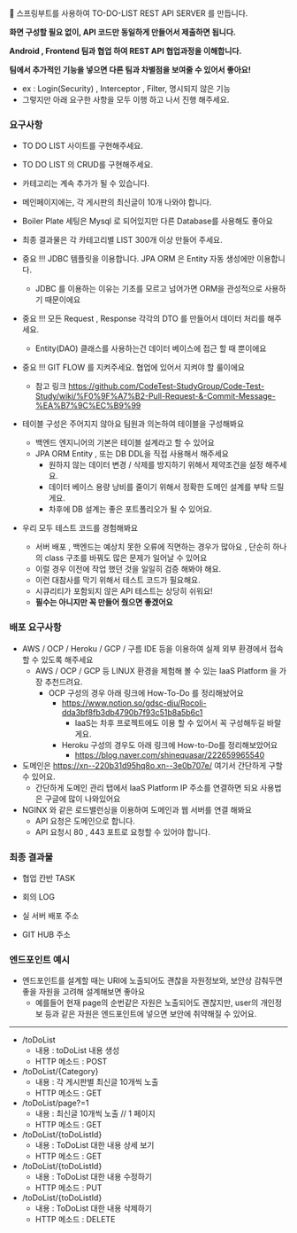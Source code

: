 <aside>
🧩 스프링부트를 사용하여 TO-DO-LIST REST API SERVER 를 만듭니다.

**화면 구성할 필요 없이, API 코드만 동일하게 만들어서 제출하면 됩니다.**

**Android , Frontend 팀과 협업 하여 REST API 협업과정을 이해합니다.**

**팀에서 추가적인 기능을 넣으면 다른 팀과 차별점을 보여줄 수 있어서 좋아요!**
  - ex : Login(Security) , Interceptor , Filter, 명시되지 않은 기능 
  - 그렇지만 아래 요구한 사항을 모두 이행 하고 나서 진행 해주세요. 

</aside>

### **요구사항**

- TO DO LIST  사이트를 구현해주세요.
- TO DO LIST 의 CRUD를 구현해주세요.
- 카테고리는 계속 추가가 될 수 있습니다. 
- 메인페이지에는, 각 게시판의 최신글이 10개 나와야 합니다.
- Boiler Plate 세팅은 Mysql 로 되어있지만 다른 Database를 사용해도 좋아요 
- 최종 결과물은 각 카테고리별 LIST 300개 이상 만들어 주세요.

- 중요 !!! JDBC 템플릿을 이용합니다. JPA ORM 은  Entity 자동 생성에만 이용합니다. 
  - JDBC 를 이용하는 이유는 기초를 모르고 넘어가면 ORM을 관성적으로 사용하기 때문이에요

- 중요 !!! 모든 Request , Response 각각의 DTO 를 만들어서 데이터 처리를 해주세요.
  - Entity(DAO) 클래스를 사용하는건 데이터 베이스에 접근 할 때 뿐이에요
- 중요 !!! GIT FLOW 를 지켜주세요. 협업에 있어서 지켜야 할 룰이에요 
  - 참고 링크 https://github.com/CodeTest-StudyGroup/Code-Test-Study/wiki/%F0%9F%A7%B2-Pull-Request-&-Commit-Message-%EA%B7%9C%EC%B9%99
  
- 테이블 구성은 주어지지 않아요 팀원과 의논하여 테이블을 구성해봐요
  - 백엔드 엔지니어의 기본은 테이블 설계라고 할 수 있어요 
  - JPA ORM Entity , 또는 DB DDL을 직접 사용해서 해주세요 
    - 원하지 않는 데이터 변경 / 삭제를 방지하기 위해서 제약조건을 설정 해주세요.
    - 데이터 베이스 용량 낭비를 줄이기 위해서 정확한 도메인 설계를 부탁 드릴게요.
    - 차후에 DB 설계는 좋은 포트폴리오가 될 수 있어요.

- 우리 모두 테스트 코드를 경험해봐요 
  - 서버 배포 , 백엔드는 예상치 못한 오류에 직면하는 경우가 많아요 , 단순히 하나의 class 구조를 바꿔도 많은 문제가 일어날 수 있어요 
  - 이럴 경우 이전에 작업 했던 것을 일일히 검증 해봐야 해요.
  - 이런 대참사를 막기 위해서 테스트 코드가 필요해요.
  - 시큐리티가 포함되지 않은 API 테스트는 상당히 쉬워요! 
  - **필수는 아니지만 꼭 만들어 줬으면 좋겠어요**

### 배포 요구사항 
- AWS / OCP / Heroku / GCP / 구름 IDE 등을 이용하여  실제 외부 환경에서 접속 할 수 있도록 해주세요
  - AWS / OCP / GCP 등 LINUX 환경을 체험해 볼 수 있는  IaaS Platform 을 가장 추천드려요.
    - OCP 구성의 경우 아래 링크에 How-To-Do 를 정리해놨어요 
      - https://www.notion.so/gdsc-dju/Rocoli-dda3bf8fb3db4790b7f93c51b8a5b6c1
        - IaaS는 차후 프로젝트에도 이용 할 수 있어서 꼭 구성해두길 바랄게요.
      - Heroku 구성의 경우도 아래 링크에 How-to-Do를 정리해보았어요
        - https://blog.naver.com/shinequasar/222659965540
- 도메인은 https://xn--220b31d95hq8o.xn--3e0b707e/ 여기서 간단하게 구할 수 있어요.
  - 간단하게 도메인 관리 탭에서 IaaS Platform IP 주소를 연결하면 되요 사용법은 구글에 많이 나와있어요 
- NGINX 와 같은 로드밸런싱을 이용하여 도메인과 웹 서버를 연결 해봐요 
  - API 요청은 도메인으로 합니다. 
  - API 요청시 80 , 443 포트로 요청할 수 있어야 합니다. 

### 최종 결과물 
- 협업 칸반 TASK
- 회의 LOG 
- 실 서버 배포 주소 

- GIT HUB 주소 

### **엔드포인트 예시**
- 엔드포인트를 설계할 때는 URI에 노출되어도 괜찮을 자원정보와, 보안상 감춰두면 좋을 자원을 고려해 설계해보면 좋아요
  -  예를들어 현재 page의 순번같은 자원은 노출되어도 괜찮지만, user의 개인정보 등과 같은 자원은 엔드포인트에 넣으면 보안에 취약해질 수 있어요.
---
- /toDoList
    - 내용 : toDoList 내용 생성 
    - HTTP 메소드 : POST
- /toDoList/{Category}
    - 내용 : 각 게시판별 최신글 10개씩 노출
    - HTTP 메소드 : GET
- /toDoList/page?=1
    - 내용 : 최신글 10개씩 노출 // 1 페이지 
    - HTTP 메소드 : GET
- /toDoList/{toDoListId}
    - 내용 : ToDoList 대한 내용 상세 보기 
    - HTTP 메소드 : GET
- /toDoList/{toDoListId}
    - 내용 : ToDoList 대한 내용 수정하기
    - HTTP 메소드 : PUT
- /toDoList/{toDoListId}
    - 내용 : ToDoList 대한 내용 삭제하기
    - HTTP 메소드 : DELETE


